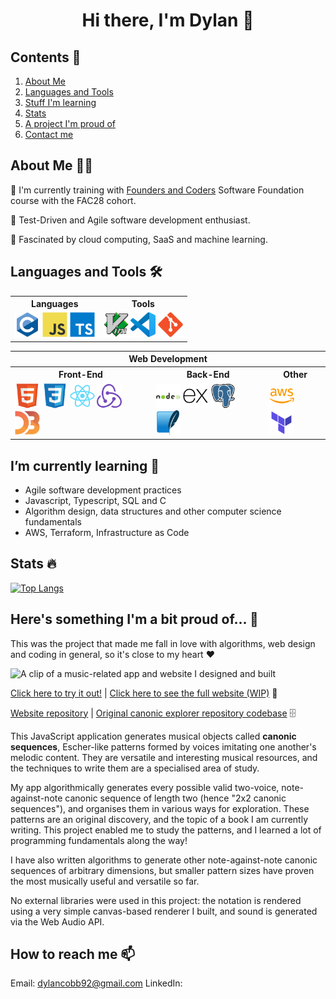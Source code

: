 <h1 align="center">Hi there, I'm Dylan 👋</h1>

## Contents 📖
1. [About Me](#about-me-)
3. [Languages and Tools](#languages-and-tools-%EF%B8%8F)
4. [Stuff I'm learning](#im-currently-learning-)
5. [Stats](#stats-)
6. [A project I'm proud of](#heres-something-im-a-bit-proud-of-)
7. [Contact me](#how-to-reach-me-)

## About Me 👨‍💻

🔭 I'm currently training with [Founders and Coders](https://www.foundersandcoders.com/learn/) Software Foundation course with the FAC28 cohort.

😤 Test-Driven and Agile software development enthusiast.

🤩 Fascinated by cloud computing, SaaS and machine learning.

## Languages and Tools 🛠️

<table>
  <tr>
    <th>Languages</th>
    <th>Tools</th>
  </tr>
  <tr>
    <td>
      <a href="https://en.wikipedia.org/wiki/C_(programming_language)">
        <img src="https://raw.githubusercontent.com/devicons/devicon/1119b9f84c0290e0f0b38982099a2bd027a48bf1/icons/c/c-original.svg" height="40" width="40" /></a>
      <a href="https://developer.mozilla.org/en-US/docs/Web/JavaScript">
        <img src="https://raw.githubusercontent.com/devicons/devicon/1119b9f84c0290e0f0b38982099a2bd027a48bf1/icons/javascript/javascript-original.svg" height="40" width="40" /></a>
      <a href="https://www.typescriptlang.org/">
        <img src="https://raw.githubusercontent.com/devicons/devicon/1119b9f84c0290e0f0b38982099a2bd027a48bf1/icons/typescript/typescript-original.svg" height="40" width="40" /></a>
    </td>
    <td>
      <a href="https://www.vim.org/">
        <img src="https://raw.githubusercontent.com/devicons/devicon/1119b9f84c0290e0f0b38982099a2bd027a48bf1/icons/vim/vim-original.svg" height="40" width="40" /></a>
      <a href="https://code.visualstudio.com/">
        <img src="https://raw.githubusercontent.com/devicons/devicon/1119b9f84c0290e0f0b38982099a2bd027a48bf1/icons/vscode/vscode-original.svg" height="40" width="40" /></a>
      <a href="https://git-scm.com/">
        <img src="https://raw.githubusercontent.com/devicons/devicon/1119b9f84c0290e0f0b38982099a2bd027a48bf1/icons/git/git-original.svg" height="40" width="40" /></a>
    </td>
  </tr>
</table>

<table>
  <tr>
    <th colspan="3">Web Development</th>
  </tr>
  <tr>
    <th>Front-End</th>
    <th>Back-End</th>
    <th>Other</th>
  </tr>
  <tr>
    <td>
      <a href="https://developer.mozilla.org/en-US/docs/Web/HTML/Reference">
        <img src="https://raw.githubusercontent.com/devicons/devicon/1119b9f84c0290e0f0b38982099a2bd027a48bf1/icons/html5/html5-original.svg" height="40" width="40" /></a>
      <a href="https://developer.mozilla.org/en-US/docs/Web/CSS/Reference">
        <img src="https://raw.githubusercontent.com/devicons/devicon/1119b9f84c0290e0f0b38982099a2bd027a48bf1/icons/css3/css3-original.svg" height="40" width="40" /></a>
      <a href="https://react.dev/">
        <img src="https://raw.githubusercontent.com/devicons/devicon/1119b9f84c0290e0f0b38982099a2bd027a48bf1/icons/react/react-original.svg" height="40" width="40" /></a>
      <a href="https://redux.js.org/">
        <img src="https://raw.githubusercontent.com/devicons/devicon/master/icons/redux/redux-original.svg" height="40" width="40" /></a>
      <a href="https://d3js.org/">
  <img src="https://raw.githubusercontent.com/devicons/devicon/1119b9f84c0290e0f0b38982099a2bd027a48bf1/icons/d3js/d3js-original.svg" height="40" width="40" /></a>
    </td>
    <td>
      <a href="https://nodejs.org/">
        <img src="https://raw.githubusercontent.com/devicons/devicon/1119b9f84c0290e0f0b38982099a2bd027a48bf1/icons/nodejs/nodejs-original-wordmark.svg" height="40" width="40" /></a>
      <a href="https://expressjs.com/">
        <img src="https://raw.githubusercontent.com/devicons/devicon/1119b9f84c0290e0f0b38982099a2bd027a48bf1/icons/express/express-original.svg" height="40" width="40" /></a>
      <a href="https://www.postgresql.org/">
        <img src="https://raw.githubusercontent.com/devicons/devicon/1119b9f84c0290e0f0b38982099a2bd027a48bf1/icons/postgresql/postgresql-original.svg" height="40" width="40" /></a>
      <a href="https://www.sqlite.org/">
        <img src="https://raw.githubusercontent.com/devicons/devicon/1119b9f84c0290e0f0b38982099a2bd027a48bf1/icons/sqlite/sqlite-original.svg" height="40" width="40" /></a>
    </td>
    <td>
      <a href="https://aws.amazon.com/">
        <img src="https://raw.githubusercontent.com/devicons/devicon/1119b9f84c0290e0f0b38982099a2bd027a48bf1/icons/amazonwebservices/amazonwebservices-plain-wordmark.svg" height="40" width="40" /></a>
      <a href="https://www.terraform.io/">
        <img src="https://raw.githubusercontent.com/devicons/devicon/1119b9f84c0290e0f0b38982099a2bd027a48bf1/icons/terraform/terraform-original.svg" height="40" width="40" /></a>
    </td>
  </tr>
</table>

## I’m currently learning 🌱

- Agile software development practices
- Javascript, Typescript, SQL and C
- Algorithm design, data structures and other computer science fundamentals
- AWS, Terraform, Infrastructure as Code

## Stats 🔥
[![Top Langs](https://github-readme-stats.vercel.app/api/top-langs/?username=dylancobb&layout=compact&theme=dracula)](https://github.com/dylancobb/github-readme-stats)

## Here's something I'm a bit proud of... 😤

This was the project that made me fall in love with algorithms, web design and coding in general, so it's close to my heart :heart:

![A clip of a music-related app and website I designed and built](https://i.imgur.com/J9Lb87K.gif)

[Click here to try it out!](https://dylancobb.github.io/Hex-Music-Theory-Site/2x2.html) | [Click here to see the full website (WIP)](https://dylancobb.github.io/Hex-Music-Theory-Site/) 🎹

[Website repository](https://github.com/dylancobb/Hex-Music-Theory-Site) | [Original canonic explorer repository codebase](https://github.com/dylancobb/2x2-Canonic-Sequence-Explorer) 🗄️

This JavaScript application generates musical objects called **canonic sequences**, Escher-like patterns formed by voices imitating one another's melodic content. They are versatile and interesting musical resources, and the techniques to write them are a specialised area of study.

My app algorithmically generates every possible valid two-voice, note-against-note canonic sequence of length two (hence "2x2 canonic sequences"), and organises them in various ways for exploration. These patterns are an original discovery, and the topic of a book I am currently writing. This project enabled me to study the patterns, and I learned a lot of programming fundamentals along the way!

I have also written algorithms to generate other note-against-note canonic sequences of arbitrary dimensions, but smaller pattern sizes have proven the most musically useful and versatile so far.

No external libraries were used in this project: the notation is rendered using a very simple canvas-based renderer I built, and sound is generated via the Web Audio API.

## How to reach me 📫

Email: dylancobb92@gmail.com
LinkedIn:
